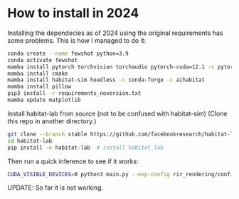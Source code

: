 # How to install in 2024

Installing the dependecies as of 2024 using the original requirements has some problems.
This is how I managed to do it:


```bash
conda create --name fewshot python=3.9
conda activate fewshot
mamba install pytorch torchvision torchaudio pytorch-cuda=12.1 -c pytorch -c nvidia
mamba install cmake
mamba install habitat-sim headless -c conda-forge -c aihabitat
mamba install pillow
pip3 install -r requirements_noversion.txt
mamba update matplotlib
```

Install habitat-lab from source (not to be confused with habitat-sim)
(Clone this repo in another directory.)
```bash
git clone --branch stable https://github.com/facebookresearch/habitat-lab.git
cd habitat-lab
pip install -e habitat-lab  # install habitat_lab
```

Then run a quick inference to see if it works:
```bash
CUDA_VISIBLE_DEVICES=0 python3 main.py --exp-config rir_rendering/config/test/uniform_context_sampler.yaml --model-dir runs_eval/fs_rir --run-type eval EVAL_CKPT_PATH_DIR runs_eval/fs_rir/data/seen_eval_best_ckpt.pth NUM_PROCESSES 1
```

UPDATE: So far it is not working.
